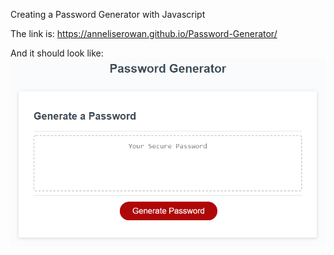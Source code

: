 Creating a Password Generator with Javascript

The link is: https://anneliserowan.github.io/Password-Generator/

And it should look like: 
![](images/03-javascript-homework-demo.png)
